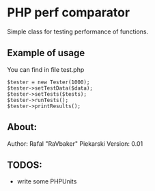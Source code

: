# PHP perf comparator
        
Simple class for testing performance of functions.

## Example of usage

You can find in file test.php

    $tester = new Tester(1000);
    $tester->setTestData($data);
    $tester->setTests($tests);
    $tester->runTests();
    $tester->printResults(); 
  
## About:

Author: Rafal "RaVbaker" Piekarski
Version: 0.01

## TODOS:

- write some PHPUnits
